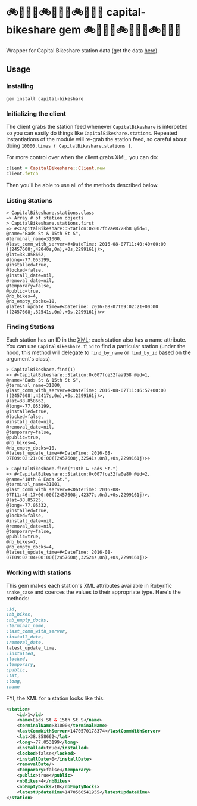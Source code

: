 # :bike::gem::us::bike::gem::us::bike::gem::us: capital-bikeshare gem :bike::gem::us::bike::gem::us::bike::gem::us:

Wrapper for Capital Bikeshare station data (get the data [here](https://feeds.capitalbikeshare.com/stations/stations.xml)).

## Usage

### Installing
`gem install capital-bikeshare`

### Initializing the client

The client grabs the station feed whenever `CapitalBikeshare` is interpeted so you can easily do things like `CapitalBikeshare.stations`. Repeated instantiations of the module will re-grab the station feed, so careful about doing `10000.times { CapitalBikeshare.stations }`.

For more control over when the client grabs XML, you can do:

```ruby
client = CapitalBikeshare::Client.new
client.fetch
```

Then you'll be able to use all of the methods described below.

### Listing Stations
```
> CapitalBikeshare.stations.class
=> Array # of station objects
> CapitalBikeshare.stations.first
=> #<CapitalBikeshare::Station:0x007fd7ae8728b8 @id=1,
@name="Eads St & 15th St S",
@terminal_name=31000,
@last_comm_with_server=#<DateTime: 2016-08-07T11:40:40+00:00 ((2457608j,42040s,0n),+0s,2299161j)>,
@lat=38.858662,
@long=-77.053199,
@installed=true,
@locked=false,
@install_date=nil,
@removal_date=nil,
@temporary=false,
@public=true,
@nb_bikes=4,
@nb_empty_docks=10,
@latest_update_time=#<DateTime: 2016-08-07T09:02:21+00:00 ((2457608j,32541s,0n),+0s,2299161j)>>
```

### Finding Stations

Each station has an ID in the [XML](https://feeds.capitalbikeshare.com/stations/stations.xml); each station also has a name attribute. You can use `CapitalBikeshare.find` to find a particular station (under the hood, this method will delegate to `find_by_name` or `find_by_id` based on the argument's class).

```
> CapitalBikeshare.find(1)
=> #<CapitalBikeshare::Station:0x007fce32faa958 @id=1,
@name="Eads St & 15th St S",
@terminal_name=31000,
@last_comm_with_server=#<DateTime: 2016-08-07T11:46:57+00:00 ((2457608j,42417s,0n),+0s,2299161j)>,
@lat=38.858662,
@long=-77.053199,
@installed=true,
@locked=false,
@install_date=nil,
@removal_date=nil,
@temporary=false,
@public=true,
@nb_bikes=4,
@nb_empty_docks=10,
@latest_update_time=#<DateTime: 2016-08-07T09:02:21+00:00((2457608j,32541s,0n),+0s,2299161j)>>
```

```
> CapitalBikeshare.find("18th & Eads St.")
=> #<CapitalBikeshare::Station:0x007fce32fa0e80 @id=2,
@name="18th & Eads St.",
@terminal_name=31001,
@last_comm_with_server=#<DateTime: 2016-08-07T11:46:17+00:00((2457608j,42377s,0n),+0s,2299161j)>,
@lat=38.85725,
@long=-77.05332,
@installed=true,
@locked=false,
@install_date=nil,
@removal_date=nil,
@temporary=false,
@public=true,
@nb_bikes=7,
@nb_empty_docks=4,
@latest_update_time=#<DateTime: 2016-08-07T09:02:04+00:00((2457608j,32524s,0n),+0s,2299161j)>
```

### Working with stations

This gem makes each station's XML attributes available in Rubyrific `snake_case` and coerces the values to their appropriate type. Here's the methods:


```ruby
:id,
:nb_bikes,
:nb_empty_docks,
:terminal_name,
:last_comm_with_server,
:install_date,
:removal_date,
latest_update_time,
:installed,
:locked,
:temporary,
:public,
:lat,
:long,
:name
```

FYI, the XML for a station looks like this:

```xml
<station>
	<id>1</id>
	<name>Eads St & 15th St S</name>
	<terminalName>31000</terminalName>
	<lastCommWithServer>1470570178374</lastCommWithServer>
	<lat>38.858662</lat>
	<long>-77.053199</long>
	<installed>true</installed>
	<locked>false</locked>
	<installDate>0</installDate>
	<removalDate/>
	<temporary>false</temporary>
	<public>true</public>
	<nbBikes>4</nbBikes>
	<nbEmptyDocks>10</nbEmptyDocks>
	<latestUpdateTime>1470560541955</latestUpdateTime>
</station>
```

